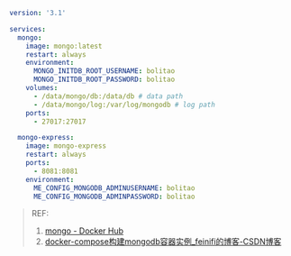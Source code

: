 ``` yml
version: '3.1'

services:
  mongo:
    image: mongo:latest
    restart: always
    environment:
      MONGO_INITDB_ROOT_USERNAME: bolitao
      MONGO_INITDB_ROOT_PASSWORD: bolitao
    volumes:
      - /data/mongo/db:/data/db # data path
      - /data/mongo/log:/var/log/mongodb # log path
    ports:
      - 27017:27017

  mongo-express:
    image: mongo-express
    restart: always
    ports:
      - 8081:8081
    environment:
      ME_CONFIG_MONGODB_ADMINUSERNAME: bolitao
      ME_CONFIG_MONGODB_ADMINPASSWORD: bolitao
```

> REF:
> 
> 1. [mongo - Docker Hub](https://hub.docker.com/_/mongo)
> 2. [docker-compose构建mongodb容器实例_feinifi的博客-CSDN博客](https://blog.csdn.net/feinifi/article/details/105098829)
